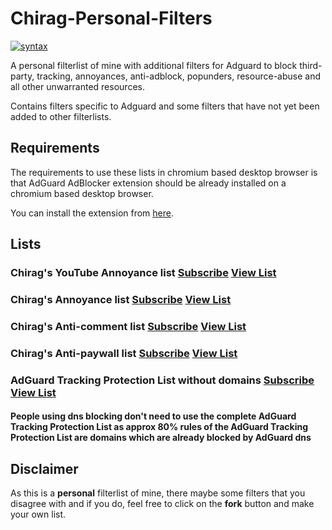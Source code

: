 # Chirag-Personal-Filters

[![syntax](https://img.shields.io/badge/syntax-AdGuard-%23c61300.svg)](https://kb.adguard.com/en/general/how-to-create-your-own-ad-filters)

A personal filterlist of mine with additional filters for Adguard to block third-party, tracking, annoyances, anti-adblock, popunders, resource-abuse and all other unwarranted resources.

Contains filters specific to Adguard and some filters that have not yet been added to other filterlists.

## Requirements

The requirements to use these lists in chromium based desktop browser is that AdGuard AdBlocker extension should be already installed on a chromium based desktop browser.

You can install the extension from [here](https://chrome.google.com/webstore/detail/adguard-adblocker/bgnkhhnnamicmpeenaelnjfhikgbkllg).

## Lists

### Chirag's YouTube Annoyance list [Subscribe](https://subscribe.adblockplus.org/?location=https://raw.githubusercontent.com/chirag127/adblock/main/YT.txt) [View List](https://raw.githubusercontent.com/chirag127/adblock/main/YT.txt)

### Chirag's Annoyance list [Subscribe](https://subscribe.adblockplus.org/?location=https://raw.githubusercontent.com/chirag127/adblock/main/AAll.txt) [View List](https://raw.githubusercontent.com/chirag127/adblock/main/AAll.txt)

### Chirag's Anti-comment list [Subscribe](https://subscribe.adblockplus.org/?location=https://raw.githubusercontent.com/chirag127/adblock/main/SP/C.txt) [View List](https://raw.githubusercontent.com/chirag127/adblock/main/SP/C.txt)

### Chirag's Anti-paywall list [Subscribe](https://subscribe.adblockplus.org/?location=https://raw.githubusercontent.com/chirag127/adblock/main/SP/APWL.txt) [View List](https://raw.githubusercontent.com/chirag127/adblock/main/SP/APWL.txt)

### AdGuard Tracking Protection List without domains [Subscribe](https://subscribe.adblockplus.org/?location=https://raw.githubusercontent.com/chirag127/adblock/main/Include/AdGuard/ATPWD.txt) [View List](https://raw.githubusercontent.com/chirag127/adblock/main/SP/C.txt)

#### People using dns blocking don't need to use the complete AdGuard Tracking Protection List as approx 80% rules of the AdGuard Tracking Protection List are domains which are already blocked by AdGuard dns

## Disclaimer

As this is a **personal** filterlist of mine, there maybe some filters that you disagree with and if you do, feel free to click on the **fork** button and make your own list.
